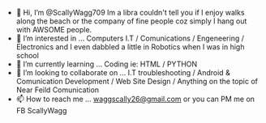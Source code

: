 - 👋 Hi, I’m @ScallyWagg709 Im a libra couldn't tell you if I enjoy walks along the beach or the company of fine people coz simply I hang out with AWSOME people.
- 👀 I’m interested in ... Computers I.T / Comunications / Engeneering / Electronics and I even dabbled a little in Robotics when I was in high school
- 🌱 I’m currently learning ... Coding ie: HTML / PYTHON  
- 💞️ I’m looking to collaborate on ... I.T troubleshooting / Android & Comunication Development / Web Site Design / Anything on the topic of Near Feild Comunication
- 📫 How to reach me ... waggscally26@gmail.com or you can PM me on FB ScallyWagg

<!---
ScallyWagg709/ScallyWagg709 is a ✨ special ✨ repository because its `README.md` (this file) appears on your GitHub profile.
You can click the Preview link to take a look at your changes.
--->
